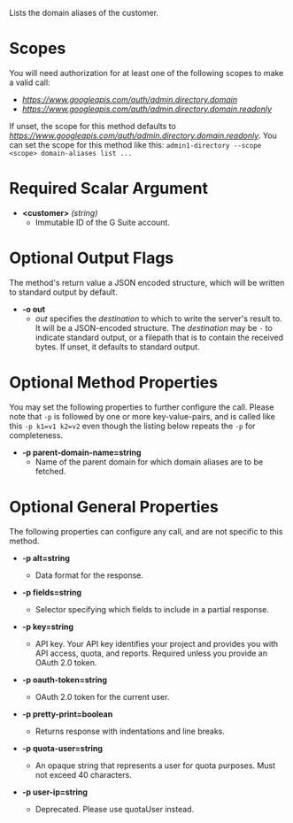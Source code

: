 Lists the domain aliases of the customer.
# Scopes

You will need authorization for at least one of the following scopes to make a valid call:

* *https://www.googleapis.com/auth/admin.directory.domain*
* *https://www.googleapis.com/auth/admin.directory.domain.readonly*

If unset, the scope for this method defaults to *https://www.googleapis.com/auth/admin.directory.domain.readonly*.
You can set the scope for this method like this: `admin1-directory --scope <scope> domain-aliases list ...`
# Required Scalar Argument
* **&lt;customer&gt;** *(string)*
    - Immutable ID of the G Suite account.

# Optional Output Flags

The method's return value a JSON encoded structure, which will be written to standard output by default.

* **-o out**
    - *out* specifies the *destination* to which to write the server's result to.
      It will be a JSON-encoded structure.
      The *destination* may be `-` to indicate standard output, or a filepath that is to contain the received bytes.
      If unset, it defaults to standard output.
# Optional Method Properties

You may set the following properties to further configure the call. Please note that `-p` is followed by one 
or more key-value-pairs, and is called like this `-p k1=v1 k2=v2` even though the listing below repeats the
`-p` for completeness.

* **-p parent-domain-name=string**
    - Name of the parent domain for which domain aliases are to be fetched.

# Optional General Properties

The following properties can configure any call, and are not specific to this method.

* **-p alt=string**
    - Data format for the response.

* **-p fields=string**
    - Selector specifying which fields to include in a partial response.

* **-p key=string**
    - API key. Your API key identifies your project and provides you with API access, quota, and reports. Required unless you provide an OAuth 2.0 token.

* **-p oauth-token=string**
    - OAuth 2.0 token for the current user.

* **-p pretty-print=boolean**
    - Returns response with indentations and line breaks.

* **-p quota-user=string**
    - An opaque string that represents a user for quota purposes. Must not exceed 40 characters.

* **-p user-ip=string**
    - Deprecated. Please use quotaUser instead.
